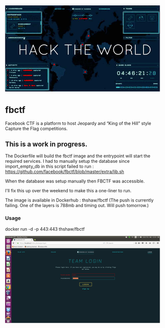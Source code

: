 ![ctf](/image.jpg)

# fbctf
Facebook CTF is a platform to host Jeopardy and “King of the Hill” style Capture the Flag competitions.

## This is a work in progress.  

The Dockerfile will build the fbctf image and the entrypoint will start the required services.  I had to manually setup the database since import_empty_db in this script failed to run : https://github.com/facebook/fbctf/blob/master/extra/lib.sh

When the database was setup manually then FBCTF was accessible.  

I'll fix this up over the weekend to make this a one-liner to run.

The image is available in Dockerhub : thshaw/fbctf (The push is currently failing.  One of the layers is 788mb and timing out.  Will push tomorrow.)

### Usage

docker run -d -p 443:443 thshaw/fbctf

![browser](/screenshot.png)
